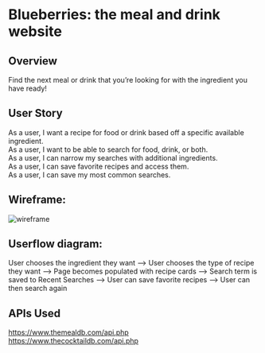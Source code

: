 # Blueberries: the meal and drink website

## Overview
Find the next meal or drink that you’re looking for with the ingredient you have ready!

## User Story
As a user, I want a recipe for food or drink based off a specific available ingredient.  
As a user, I want to be able to search for food, drink, or both.   
As a user, I can narrow my searches with additional ingredients.  
As a user, I can save favorite recipes and access them.   
As a user, I can save my most common searches.  

## Wireframe: 
![wireframe](https://cdn.discordapp.com/attachments/818902079228739636/819268833322991646/Screen_Shot_2021-03-10_at_11.01.39_AM.png)

## Userflow diagram:
User chooses the ingredient they want -->
User chooses the type of recipe they want -->
Page becomes populated with recipe cards -->
Search term is saved to Recent Searches -->
User can save favorite recipes -->
User can then search again

## APIs Used
https://www.themealdb.com/api.php
https://www.thecocktaildb.com/api.php
